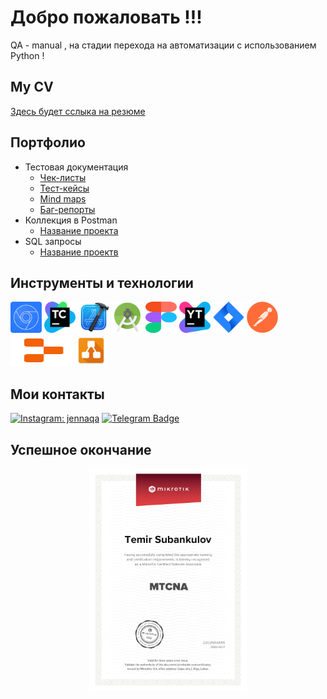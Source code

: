 
# Добро пожаловать !!! 

<div align="center">

  
</div>

QA - manual , на стадии перехода на автоматизации с использованием Python !

## My CV 
[Здесь будет сслыка на резюме](https://ссылочку_сюда)





## Портфолио 
- Тестовая документация
  -  [Чек-листы](https://ссылочку_сюда)
  -  [Тест-кейсы](https://ссылочку_сюда)
  -  [Mind maps](https://ссылочку_сюда)
  -  [Баг-репорты](https://ссылочку_сюда)
- Коллекция в Postman 
  -  [Название проекта](https://ссылочку_сюда)
- SQL запросы 
  -  [Название проектв](https://ссылочку_сюда)
  

## Инструменты и технологии


<p align="left">

<img src="https://github.com/trentislop/trentislop/blob/main/file/icons/2.png" alt="Firebase" width="50" height="50" /> 

<img src="https://github.com/qajenna/qajenna/blob/main/icons/TeamCity.png" alt="Teamcity" width="50" height="50" />

<img src="https://github.com/qajenna/qajenna/blob/main/icons/Xcode.png" alt="Xcode" width="50" height="50" />
</a> 

<img src="https://github.com/qajenna/qajenna/blob/main/icons/Android%20Studio.png" alt="Android Studio" width="50" height="50" />
</a>

<img src="https://github.com/qajenna/qajenna/blob/main/icons/Figma.svg" alt="Figma" width="50" height="50" /> 
</a>
<img src="https://github.com/trentislop/trentislop/blob/main/file/icons/4.png" alt="Zeplin" width="50" height="50" /> 
</a>

<img src="https://github.com/qajenna/qajenna/blob/main/icons/Jira.png" alt="Jira" width="50" height="50" />
</a>

<img src="https://github.com/qajenna/qajenna/blob/main/icons/Postman.png" alt="Postman" width="50" height="50" />
</a>
</a>

<img src="https://github.com/trentislop/trentislop/blob/main/file/icons/5.png" alt="Localizely" width="100" height="50" />
</a>

<img src="https://github.com/trentislop/trentislop/blob/main/file/icons/6.png" alt="DBeaver" width="50" height="50" />
</a>
</p>

## Мои контакты

[![Instagram: jennaqa](https://img.shields.io/badge/-Instagram-e4405f?style=flat-square&logo=Instagram&logoColor=white)](https://instagram.com/mnbvcxz_0717/)
[![Telegram Badge](https://img.shields.io/badge/-Telegram-0088cc?style=flat-square&logo=Telegram&logoColor=white)](https://t.me/trentislop)

## Успешное окончание 
<p align="center">
<img src="https://github.com/trentislop/trentislop/blob/main/file/img/sert_3.jpg"  width="50%" />
</p> 
